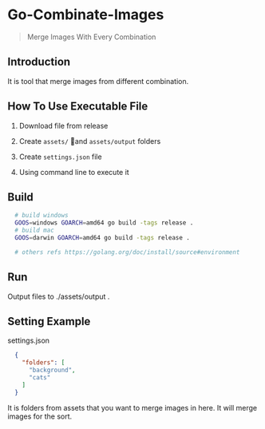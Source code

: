 # Go-Combinate-Images

> Merge Images With Every Combination

## Introduction

It is tool that merge images from different combination.

## How To Use Executable File

1. Download file from release

2. Create `assets/` and `assets/output` folders

3. Create `settings.json` file

4. Using command line to execute it

## Build

```sh
  # build windows
  GOOS=windows GOARCH=amd64 go build -tags release .
  # build mac
  GOOS=darwin GOARCH=amd64 go build -tags release .

  # others refs https://golang.org/doc/install/source#environment
```

## Run

Output files to ./assets/output .

## Setting Example

settings.json
```json
  {
    "folders": [
      "background",
      "cats"
    ]
  }
```

It is folders from assets that you want to merge images in here. It will merge images for the sort.